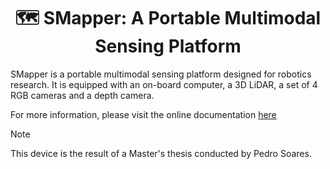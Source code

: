 <div align="center">
  <h1>🗺️ SMapper: A Portable Multimodal Sensing Platform</h1>
</div>

SMapper is a portable multimodal sensing platform designed for robotics research. It is equipped with an on-board computer, a 3D LiDAR, a set of 4 RGB cameras and a depth camera.

For more information, please visit the online documentation [here](https://snt-arg.github.io/smapper_docs/)


> [!NOTE]
> This device is the result of a Master's thesis conducted by Pedro Soares.
